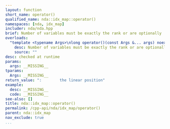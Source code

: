 ```yaml
---
layout: function
short_name: operator()
qualified_name: nda::idx_map::operator()
namespaces: [nda, idx_map]
includer: nda/nda.hpp
brief: Number of variables must be exactly the rank or are optionally
overloads:
  "template <typename Args>\nlong operator()(const Args &... args) noexcept(true) const":
    desc: Number of variables must be exactly the rank or are optionally
    source: ""
desc: checked at runtime
params:
  args: __MISSING__
tparams:
  Args: __MISSING__
return_value: ":        the linear position"
example:
  desc: __MISSING__
  code: __MISSING__
see-also: []
title: nda::idx_map::operator()
permalink: /cpp-api/nda/idx_map/operator()
parent: nda::idx_map
nav_exclude: true
...
```


